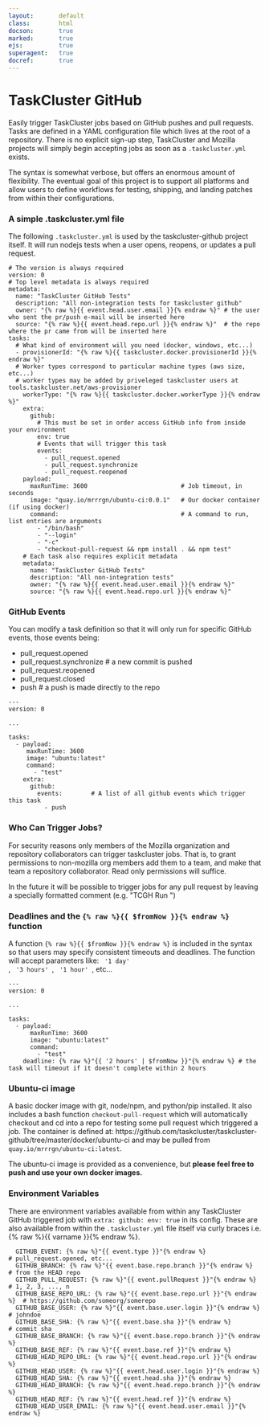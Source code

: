 ```yaml
---
layout:       default
class:        html
docson:       true
marked:       true
ejs:          true
superagent:   true
docref:       true
---
```


<h1>TaskCluster GitHub</h1>
<p>
Easily trigger TaskCluster jobs based on GitHub pushes and pull requests. Tasks are defined in a YAML configuration file which lives at the root of a repository. There is no explicit sign-up step, TaskCluster and Mozilla projects will simply begin accepting jobs as soon as a <code>.taskcluster.yml</code> exists.
</p>
<p>
The syntax is somewhat verbose, but offers an enormous amount of flexibility. The eventual goal of this project is to support all platforms and allow users to define workflows for testing, shipping, and landing patches from within their configurations.
</p>

### A simple .taskcluster.yml file
<p>
The following <code>.taskcluster.yml</code> is used by the taskcluster-github project itself. It will run nodejs tests when a user opens, reopens, or updates a pull request.
</p>

```
# The version is always required
version: 0
# Top level metadata is always required
metadata:
  name: "TaskCluster GitHub Tests"
  description: "All non-integration tests for taskcluster github"
  owner: "{% raw %}{{ event.head.user.email }}{% endraw %}" # the user who sent the pr/push e-mail will be inserted here
  source: "{% raw %}{{ event.head.repo.url }}{% endraw %}"  # the repo where the pr came from will be inserted here
tasks:
  # What kind of environment will you need (docker, windows, etc...)
  - provisionerId: "{% raw %}{{ taskcluster.docker.provisionerId }}{% endraw %}"
  # Worker types correspond to particular machine types (aws size, etc...)
  # worker types may be added by priveleged taskcluster users at tools.taskcluster.net/aws-provisioner
    workerType: "{% raw %}{{ taskcluster.docker.workerType }}{% endraw %}"
    extra:
      github:
        # This must be set in order access GitHub info from inside your environment
        env: true
        # Events that will trigger this task
        events:
          - pull_request.opened
          - pull_request.synchronize
          - pull_request.reopened
    payload:
      maxRunTime: 3600                          # Job timeout, in seconds
      image: "quay.io/mrrrgn/ubuntu-ci:0.0.1"   # Our docker container (if using docker)
      command:                                  # A command to run, list entries are arguments
        - "/bin/bash"
        - "--login"
        - "-c"
        - "checkout-pull-request && npm install . && npm test"
    # Each task also requires explicit metadata
    metadata:
      name: "TaskCluster GitHub Tests"
      description: "All non-integration tests"
      owner: "{% raw %}{{ event.head.user.email }}{% endraw %}"
      source: "{% raw %}{{ event.head.repo.url }}{% endraw %}"
```

### GitHub Events

You can modify a task definition so that it will only run for specific GitHub events, those events being:

  * pull_request.opened
  * pull_request.synchronize # a new commit is pushed
  * pull_request.reopened
  * pull_request.closed
  * push                     # a push is made directly to the repo


```
---
version: 0

...

tasks:
  - payload:
     maxRunTime: 3600
     image: "ubuntu:latest"
     command:
       - "test"
    extra:
      github:
        events:        # A list of all github events which trigger this task
          - push
```

### Who Can Trigger Jobs?
<p>
For security reasons only members of the Mozilla organization and repository collaborators can trigger taskcluster jobs. That is, to grant permissions to non-mozilla org members add them to a team, and make that team a repository collaborator. Read only permissions will suffice.
</p>
<p>
In the future it will be possible to trigger jobs for any pull request by leaving a specially formatted comment (e.g. "TCGH Run <job_name>")
</p>

### Deadlines and the <code>{% raw %}{{ $fromNow }}{% endraw %}</code> function

A function <code>{% raw %}{{ $fromNow }}{% endraw %}</code> is included in the syntax so that users may specify consistent timeouts and deadlines. The function will accept parameters like:
<code> '1 day' </code>, <code> '3 hours' </code>, <code> '1 hour' </code>, etc...

```
---
version: 0

...

tasks:
  - payload:
      maxRunTime: 3600
      image: "ubuntu:latest"
      command:
        - "test"
    deadline: {% raw %}"{{ '2 hours' | $fromNow }}"{% endraw %} # the task will timeout if it doesn't complete within 2 hours
```

### Ubuntu-ci image

<p>
A basic docker image with git, node/npm, and python/pip installed. It also includes a bash function <code>checkout-pull-request</code> which will automatically checkout and cd into a repo for testing some pull request which triggered a job. The container is defined at: https://github.com/taskcluster/taskcluster-github/tree/master/docker/ubuntu-ci and may be pulled from <code>quay.io/mrrrgn/ubuntu-ci:latest</code>.

The ubuntu-ci image is provided as a convenience, but <b>please feel free to push and use your own docker images.</b>
</p>

### Environment Variables

<p> There are environment variables available from within any TaskCluster GitHub triggered job with <code>extra: github: env: true</code> in its config. These are also available from within the <code>.taskcluster.yml</code> file itself via curly braces i.e. {% raw %}{{ varname }}{% endraw %}.</p>

```
  GITHUB_EVENT: {% raw %}"{{ event.type }}"{% endraw %}                   # pull_request.opened, etc...
  GITHUB_BRANCH: {% raw %}"{{ event.base.repo.branch }}"{% endraw %}      # from the HEAD repo
  GITHUB_PULL_REQUEST: {% raw %}"{{ event.pullRequest }}"{% endraw %}     # 1, 2, 3, ..., n
  GITHUB_BASE_REPO_URL: {% raw %}"{{ event.base.repo.url }}"{% endraw %}  # https://github.com/someorg/somerepo
  GITHUB_BASE_USER: {% raw %}"{{ event.base.user.login }}"{% endraw %}    # johndoe
  GITHUB_BASE_SHA: {% raw %}"{{ event.base.sha }}"{% endraw %}            # commit sha
  GITHUB_BASE_BRANCH: {% raw %}"{{ event.base.repo.branch }}"{% endraw %}
  GITHUB_BASE_REF: {% raw %}"{{ event.base.ref }}"{% endraw %}
  GITHUB_HEAD_REPO_URL: {% raw %}"{{ event.head.repo.url }}"{% endraw %}
  GITHUB_HEAD_USER: {% raw %}"{{ event.head.user.login }}"{% endraw %}
  GITHUB_HEAD_SHA: {% raw %}"{{ event.head.sha }}"{% endraw %}
  GITHUB_HEAD_BRANCH: {% raw %}"{{ event.head.repo.branch }}"{% endraw %}
  GITHUB_HEAD_REF: {% raw %}"{{ event.head.ref }}"{% endraw %}
  GITHUB_HEAD_USER_EMAIL: {% raw %}"{{ event.head.user.email }}"{% endraw %}
```

<div data-render-schema='http://schemas.taskcluster.net/github/v1/taskcluster-github-config.json'></div>
<div data-doc-ref='http://references.taskcluster.net/github/v1/api.json'></div>
<div data-doc-ref='http://references.taskcluster.net/github/v1/exchanges.json'></div>
